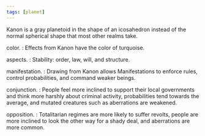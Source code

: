 ```yaml
---
tags: [planet]
---
```


Kanon is a gray planetoid in the shape of an icosahedron instead of the normal spherical shape that most other realms take.

color.
: Effects from Kanon have the color of <span class="text-[#1da89f]">turquoise</span>.

aspects.
: Stability: order, law, will, and structure.

manifestation.
: Drawing from Kanon allows Manifestations to enforce rules, control probabilities, and command weaker beings.

conjunction.
: People feel more inclined to support their local governments and think more harshly about criminal activity, probabilities tend towards the average, and mutated creatures such as aberrations are weakened.

opposition.
: Totalitarian regimes are more likely to suffer revolts, people are more inclined to look the other way for a shady deal, and aberrations are more common.
